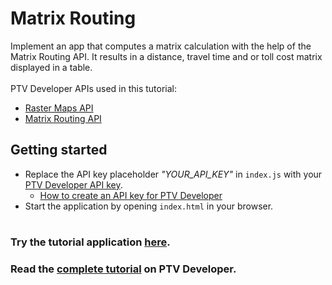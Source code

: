 # Matrix Routing
Implement an app that computes a matrix calculation with the help of the Matrix Routing API. It results in a distance, travel time and or toll cost matrix displayed in a table.</br>
</br>
PTV Developer APIs used in this tutorial:
- <a href="https://developer.myptv.com/en/documentation/raster-maps-api/quick-start-raster-maps-api" target="_blank">Raster Maps API</a>
- <a href="https://developer.myptv.com/en/documentation/matrix-routing-api/quick-start-matrix-routing-api" target="_blank">Matrix Routing API</a>

## Getting started
- Replace the API key placeholder *"YOUR_API_KEY"* in `index.js` with your <a href="https://myptv.com/developer" target="_blank">PTV Developer API key</a>.
  - <a href="https://developer.myptv.com/en/resources/tutorials" target="_blank">How to create an API key for PTV Developer</a>
- Start the application by opening `index.html` in your browser.
#
### Try the tutorial application <a href="https://developer-applications.myptv.com/Tutorials/MatrixRouting/basic_matrix/index.html" target="_blank">here</a>.
### Read the <a href="https://developer.myptv.com/en/resources/tutorials/matrix-calculation/matrix-routing" target="_blank">complete tutorial</a> on PTV Developer.
